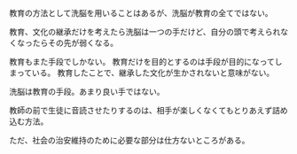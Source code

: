 教育の方法として洗脳を用いることはあるが、洗脳が教育の全てではない。

教育、文化の継承だけを考えたら洗脳は一つの手だけど、自分の頭で考えられなくなったらその先が弱くなる。

教育もまた手段でしかない。
教育だけを目的とするのは手段が目的になってしまっている。
教育したことで、継承した文化が生かされないと意味がない。

洗脳は教育の手段。あまり良い手ではない。

教師の前で生徒に音読させたりするのは、相手が楽しくなくてもとりあえず詰め込む方法。

ただ、社会の治安維持のために必要な部分は仕方ないところがある。
